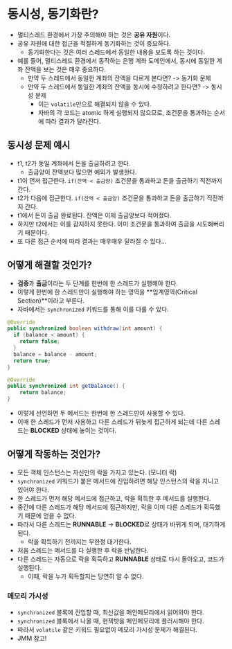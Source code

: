 # 동시성, 동기화란?

- 멀티스레드 환경에서 가장 주의해야 하는 것은 **공유 자원**이다.
- 공유 자원에 대한 접근을 적절하게 동기화하는 것이 중요하다.
  - 동기화한다는 것은 여러 스레드에서 동일한 내용을 보도록 하는 것이다.
- 예를 들어, 멀티스레드 환경에서 동작하는 은행 계좌 도메인에서, 동시에 동일한 계좌 잔액을 보는 것은 매우 중요하다.
  - 만약 두 스레드에서 동일한 계좌의 잔액을 다르게 본다면? -> 동기화 문제
  - 만약 두 스레드에서 동일한 계좌의 잔액을 동시에 수정하려고 한다면? -> 동시성 문제
    - 이는 `volatile`만으로 해결되지 않을 수 있다.
    - 자바의 각 코드는 atomic 하게 실행되지 않으므로, 조건문을 통과하는 순서에 따라 결과가 달라진다.

## 동시성 문제 예시

- t1, t2가 동일 계좌에서 돈을 출금하려고 한다.
  - 출금양이 잔액보다 많으면 예외가 발생한다.
- t1이 먼저 접근한다. `if(잔액 < 출금양)` 조건문을 통과하고 돈을 출금하기 직전까지 간다.
- t2가 다음에 접근한다. `if(잔액 < 출금양)` 조건문을 통과하고 돈을 출금하기 직전까지 간다.
- t1에서 돈이 출금 완료된다. 잔액은 이제 출금양보다 적어졌다.
- 하지만 t2에서는 이를 감지하지 못한다. 이미 조건문을 통과하여 출금을 시도해버리기 때문이다.
- 또 다른 접근 순서에 따라 결과는 매우매우 달라질 수 있다...

## 어떻게 해결할 것인가?

- **검증**과 **출금**이라는 두 단계를 한번에 한 스레드가 실행해야 한다.
- 이렇게 한번에 한 스레드만이 실행해야 하는 영역을 **임계영역(Critical Section)**이라고 부른다.
- 자바에서는 `synchronized` 키워드를 통해 이를 다룰 수 있다.

```java
@Override
public synchronized boolean withdraw(int amount) {
  if (balance < amount) {
    return false;
  }
  balance = balance - amount;
  return true;
}

@Override
public synchronized int getBalance() {
    return balance;
}
```

- 이렇게 선언하면 두 메서드는 한번에 한 스레드만이 사용할 수 있다.
- 이때 한 스레드가 먼저 사용하고 다른 스레드가 뒤늦게 접근하게 되는데 다른 스레드는 **BLOCKED** 상태에 놓이는 것이다.

## 어떻게 작동하는 것인가?

- 모든 객체 인스턴스는 자신만의 락을 가지고 있는다. (모니터 락)
- `synchronized` 키워드가 붙은 메서드에 진입하려면 해당 인스턴스의 락을 지니고 있어야 한다.
- 한 스레드가 먼저 해당 메서드에 접근하고, 락을 획득한 후 메서드를 실행한다.
- 중간에 다른 스레드가 해당 메서드에 접근하지만, 락을 이미 다른 스레드가 획득했기 때문에 얻을 수 없다.
- 따라서 다른 스레드는 **RUNNABLE** -> **BLOCKED**로 상태가 바뀌게 되며, 대기하게 된다.
  - 락을 획득하기 전까지는 무한정 대기한다.
- 처음 스레드는 메서드를 다 실행한 후 락을 반납한다.
- 다른 스레드는 자동으로 락을 획득하고 **RUNNABLE** 상태로 다시 돌아오고, 코드가 실행된다.
  - 이때, 락을 누가 획득할지는 당연히 알 수 없다.

### 메모리 가시성

- `synchronized` 블록에 진입할 때, 최신값을 메인메모리에서 읽어와야 한다.
- `synchronized` 블록에서 나올 때, 현잭밧을 메인메모리에 플러시해야 한다.
- 따라서 `volatile` 같은 키워드 필요없이 메모리 가시성 문제가 해결된다.
- JMM 참고!

